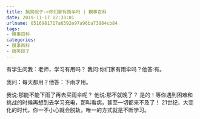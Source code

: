 ```yaml
---
title: 搞笑段子->你们家有雨伞吗 | 糗事百科
date: 2019-11-17 12:33:01
urlname: 0516981717a6392e97a96ba73884cb84
tags: 
- 糗事百科
categories:
- 糗事百科
- 搞笑段子
---
```

有学生问我：老师，学习有用吗？ 我问:你们家有雨伞吗？他答:有。

我问：每天都用？他答：下雨才用。

我说:那能不能下雨了再去买雨伞呢？ 他说:那不就晚了？ 是的！等你遇到困难和挑战的时候再想到去学习充电，那叫看病，甚至一切都来不及了！ 21世纪，大变化的时代，你一不小心就会脱轨，唯一的方式就是不断学习。


